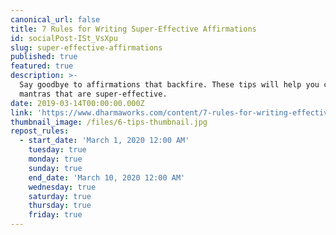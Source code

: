 ```yaml
---
canonical_url: false
title: 7 Rules for Writing Super-Effective Affirmations
id: socialPost-ISt_VsXpu
slug: super-effective-affirmations
published: true
featured: true
description: >-
  Say goodbye to affirmations that backfire. These tips will help you create
  mantras that are super-effective.
date: 2019-03-14T00:00:00.000Z
link: 'https://www.dharmaworks.com/content/7-rules-for-writing-effective-affirmations'
thumbnail_image: /files/6-tips-thumbnail.jpg
repost_rules:
  - start_date: 'March 1, 2020 12:00 AM'
    tuesday: true
    monday: true
    sunday: true
    end_date: 'March 10, 2020 12:00 AM'
    wednesday: true
    saturday: true
    thursday: true
    friday: true
---
```

